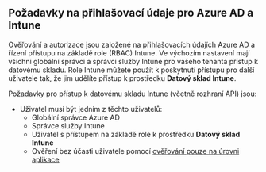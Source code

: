 <!-- This include is part of the Intune Data Warehouse documentation. -->

## <a name="azure-ad-and-intune-credential-requirements"></a>Požadavky na přihlašovací údaje pro Azure AD a Intune

Ověřování a autorizace jsou založené na přihlašovacích údajích Azure AD a řízení přístupu na základě role (RBAC) Intune. Ve výchozím nastavení mají všichni globální správci a správci služby Intune pro vašeho tenanta přístup k datovému skladu. Role Intune můžete použít k poskytnutí přístupu pro další uživatele tak, že jim udělíte přístup k prostředku **Datový sklad Intune**.

Požadavky pro přístup k datovému skladu Intune (včetně rozhraní API) jsou:

- Uživatel musí být jedním z těchto uživatelů:
  - Globální správce Azure AD
  - Správce služby Intune
  - Uživatel s přístupem na základě role k prostředku **Datový sklad Intune**
  - Ověření bez účasti uživatele pomocí [ověřování pouze na úrovni aplikace](../developer/data-warehouse-app-only-auth.md) 
